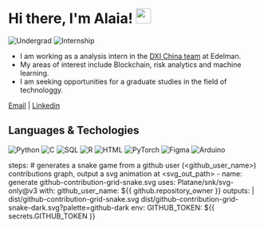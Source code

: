 # Hi there, I'm Alaia! <img src="https://raw.githubusercontent.com/MartinHeinz/MartinHeinz/master/wave.gif" width="30px">


![Undergrad](https://img.shields.io/badge/Undergrad-SCAU-blue)
![Internship](https://img.shields.io/badge/Internship-Edelman-blue)

- I am working as a analysis intern in the [DXI China team]([https://lab.plopes.org](https://www.edelmandxi.com/)) at Edelman.
- My areas of interest include Blockchain, risk analytics and machine learning.
- I am seeking opportunities for a graduate studies in the field of technologgy.

[Email](mailto:Alaiazhan@163.com) |  [Linkedin](https://www.linkedin.com/in/Yingyunzhan0731/)

## Languages & Techologies

![Python](https://img.shields.io/badge/-Python-000?&logo=Python)
![C](https://img.shields.io/badge/-C-000?&logo=C)
![SQL](https://img.shields.io/badge/-SQL-000?&logo=MySQL)
![R](https://img.shields.io/badge/-R-000?&logo=r)
![HTML](https://img.shields.io/badge/-HTML-000?&logo=html5)
![PyTorch](https://img.shields.io/badge/-PyTorch-000?&logo=PyTorch)
![Figma](https://img.shields.io/badge/-Figma-000?&logo=figma)
![Arduino](https://img.shields.io/badge/-Arduino-000?&logo=arduino)


steps:
      # generates a snake game from a github user (<github_user_name>) contributions graph, output a svg animation at <svg_out_path>
      - name: generate github-contribution-grid-snake.svg
        uses: Platane/snk/svg-only@v3
        with:
          github_user_name: ${{ github.repository_owner }}
          outputs: |
            dist/github-contribution-grid-snake.svg
            dist/github-contribution-grid-snake-dark.svg?palette=github-dark
        env:
          GITHUB_TOKEN: ${{ secrets.GITHUB_TOKEN }}
          
